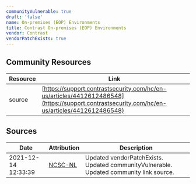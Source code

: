 ```yaml
---
communityVulnerable: true
draft: 'false'
name: On-premises (EOP) Environments
title: Contrast On-premises (EOP) Environments
vendor: Contrast
vendorPatchExists: true
---
```



## Community Resources
| Resource | Link |
| --- | --- |
| source | [https://support.contrastsecurity.com/hc/en-us/articles/4412612486548](https://support.contrastsecurity.com/hc/en-us/articles/4412612486548) |


## Sources
| Date | Attribution | Description |
| --- | --- | --- |
| 2021-12-14 12:33:39 | [NCSC-NL](https://github.com/NCSC-NL/log4shell/blob/main/software/README.md) | Updated vendorPatchExists. Updated communityVulnerable. Updated community link source.  |
